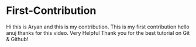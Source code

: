 # First-Contribution
Hi this is Aryan and this is my contribution.
This is my first contribution
hello anuj thanks for this video. Very Helpful
Thank you for the best tutorial on Git & Github!
